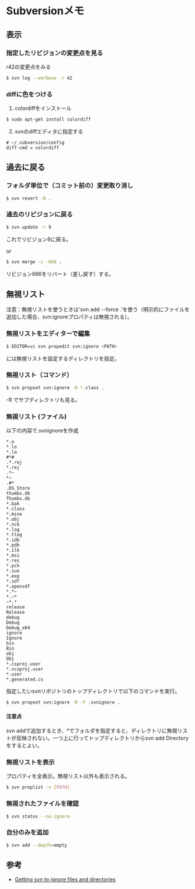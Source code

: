 # Subversionメモ

## 表示
### 指定したリビジョンの変更点を見る
r42の変更点をみる
```bash
$ svn log --verbose -r 42
```

### diffに色をつける
1. colordiffをインストール
```bash
$ sudo apt-get install colordiff
```

2. svnのdiffエディタに指定する
```config
# ~/.subversion/config
diff-cmd = colordiff
```

## 過去に戻る
### フォルダ単位で（コミット前の）変更取り消し
```bash
$ svn revert -R .
```

### 過去のリビジョンに戻る
```bash
$ svn update -r 9
```
これでリビジョン9に戻る。

or

```bash
$ svn merge -c -666 .
```
リビジョン666をリバート（差し戻す）する。

## 無視リスト
注意：無視リストを使うときは'svn add --force .'を使う（明示的にファイルを追加した場合、svn:ignoreプロパティは無視される）。

### 無視リストをエディターで編集
```bash
$ EDITOR=vi svn propedit svn:ignore <PATH>
```
<PATH>には無視リストを設定するディレクトリを指定。

### 無視リスト（コマンド）
```bash
$ svn propset svn:ignore -R *.class .
```

-R でサブディレクトリも見る。

### 無視リスト (ファイル)
以下の内容で.svnignoreを作成

```
*.o
*.lo
*.la
#*#
.*.rej
*.rej
.*~
*~
.#*
.DS_Store
thumbs.db
Thumbs.db
*.bak
*.class
*.mine
*.obj
*.ncb
*.log
*.tlog
*.idb
*.pdb
*.ilk
*.msi
*.res
*.pch
*.suo
*.exp
*.sdf
*.opensdf
*.*~
*.~*
~*.*
release
Release
debug
Debug
Debug_x64
ignore
Ignore
bin
Bin
obj
Obj
*.csproj.user
*.vcxproj.user
*.user
*.generated.cs 
```

指定したいsvnリポジトリのトップディレクトリで以下のコマンドを実行。

```bash
$ svn propset svn:ignore -R -F .svnignore .
```

#### 注意点
svn addで追加するとき、*でフォルダを指定すると、ディレクトリに無視リストが反映されない。一つ上に行ってトップディレクトリからsvn add Directoryをするとよい。

### 無視リストを表示
プロパティを全表示。無視リスト以外も表示される。
```bash
$ svn proplist -v [PATH]
```

### 無視されたファイルを確認
```bash
$ svn status --no-ignore
```

### 自分のみを追加
```bash
$ svn add --depth=empty
```


## 参考
* [Getting svn to ignore files and directories](http://superchlorine.com/2013/08/getting-svn-to-ignore-files-and-directories/)
